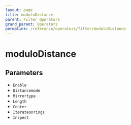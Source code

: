 ```yaml
---
layout: page
title: moduloDistance
parent: Filter Operators
grand_parent: Operators
permalink: /reference/operators/filter/moduloDistance
---
```


# moduloDistance

## Parameters

* `Enable`
* `Distancemode`
* `Mirrortype`
* `Length`
* `Center`
* `Iterateonrings`
* `Inspect`
